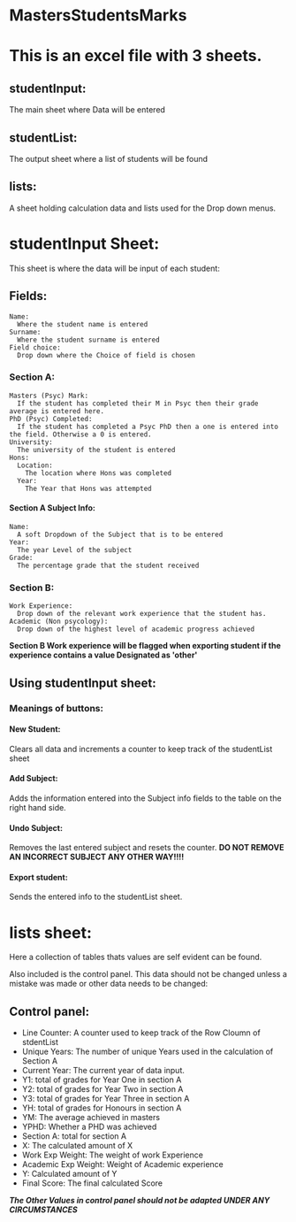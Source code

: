 # MastersStudentsMarks

# This is an excel file with 3 sheets.

## studentInput:

The main sheet where Data will be entered 

## studentList: 

The output sheet where a list of students will be found 

## lists: 

A sheet holding calculation data and lists used for the Drop down menus. 

# studentInput Sheet: 

This sheet is where the data will be input of each student: 

## Fields: 
    Name:
      Where the student name is entered
    Surname: 
      Where the student surname is entered
    Field choice: 
      Drop down where the Choice of field is chosen
### Section A:
    Masters (Psyc) Mark:
      If the student has completed their M in Psyc then their grade average is entered here. 
    PhD (Psyc) Completed: 
      If the student has completed a Psyc PhD then a one is entered into the field. Otherwise a 0 is entered. 
    University: 
      The university of the student is entered
    Hons:
      Location:
        The location where Hons was completed
      Year: 
        The Year that Hons was attempted
#### Section A Subject Info:
    Name:
      A soft Dropdown of the Subject that is to be entered
    Year: 
      The year Level of the subject
    Grade: 
      The percentage grade that the student received
### Section B: 
    Work Experience: 
      Drop down of the relevant work experience that the student has.
    Academic (Non psycology):
      Drop down of the highest level of academic progress achieved
      
**Section B Work experience will be flagged when exporting student if the experience contains a value Designated as 'other'**

## Using studentInput sheet:
### Meanings of buttons: 
#### New Student: 
  Clears all data and increments a counter to keep track of the studentList sheet
#### Add Subject: 
  Adds the information entered into the Subject info fields to the table on the right hand side. 
#### Undo Subject: 
  Removes the last entered subject and resets the counter. 
  **DO NOT REMOVE AN INCORRECT SUBJECT ANY OTHER WAY!!!!**
#### Export student:
  Sends the entered info to the studentList sheet. 
  
# lists sheet: 
  Here a collection of tables thats values are self evident can be found. 
  
  Also included is the control panel. This data should not be changed unless a mistake was made or other data needs to be changed:
  
## Control panel: 

- Line Counter: A counter used to keep track of the Row Cloumn of stdentList
- Unique Years: The number of unique Years used in the calculation of Section A 
- Current Year: The current year of data input. 
- Y1: total of grades for Year One in section A
- Y2: total of grades for Year Two in section A
- Y3: total of grades for Year Three in section A
- YH: total of grades for Honours in section A
- YM: The average achieved in masters
- YPHD: Whether a PHD was achieved
- Section A: total for section A
- X: The calculated amount of X 
- Work Exp Weight: The weight of work Experience
- Academic Exp Weight: Weight of Academic experience
- Y: Calculated amount of Y
- Final Score: The final calculated Score

***The Other Values in control panel should not be adapted UNDER ANY CIRCUMSTANCES***
